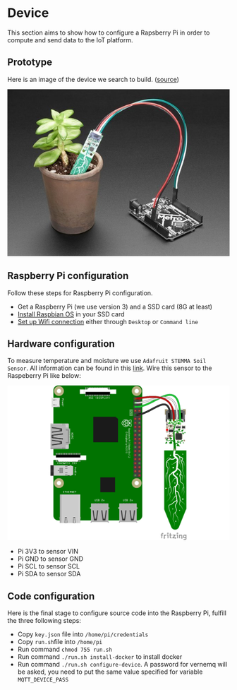 # Device

This section aims to show how to configure a Rapsberry Pi in order to compute and send data to the IoT platform.

## Prototype

Here is an image of the device we search to build. ([source](https://learn.adafruit.com/adafruit-stemma-soil-sensor-i2c-capacitive-moisture-sensor/python-circuitpython-test))

![Device](../documents/device.png)

## Raspberry Pi configuration

Follow these steps for Raspberry Pi configuration.

- Get a Raspberry Pi (we use version 3) and a SSD card (8G at least)
- [Install Raspbian OS](https://www.raspberrypi.org/documentation/installation/installing-images/) in your SSD card
- [Set up Wifi connection](https://www.raspberrypi.org/documentation/configuration/wireless/) either through `Desktop` or `Command line`


## Hardware configuration

To measure temperature and moisture we use `Adafruit STEMMA Soil Sensor`. All information can be found in this [link](https://learn.adafruit.com/adafruit-stemma-soil-sensor-i2c-capacitive-moisture-sensor/overview).
Wire this sensor to the Raspeberry Pi like below:

![Wiring](../documents/hardware-configuration.png)


- Pi 3V3 to sensor VIN
- Pi GND to sensor GND
- Pi SCL to sensor SCL
- Pi SDA to sensor SDA

## Code configuration

Here is the final stage to configure source code into the Raspberry Pi, fulfill the three following steps:

- Copy `key.json` file into `/home/pi/credentials`
- Copy `run.sh`file into `/home/pi`
- Run command `chmod 755 run.sh`
- Run command `./run.sh install-docker` to install docker
- Run command `./run.sh configure-device`. A password for vernemq will be asked, you need to put the same value specified for variable `MQTT_DEVICE_PASS`